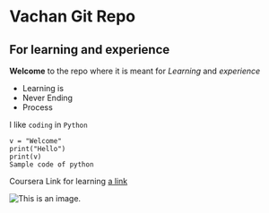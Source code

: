 # Vachan Git Repo

## For learning and experience

**Welcome** to the repo where it is meant for *Learning* and *experience*

- Learning is
- Never Ending
- Process

I like `coding` in `Python`

```
v = "Welcome"
print("Hello")
print(v)
Sample code of python
```

Coursera Link for learning [a link](https://www.coursera.org/)

![This is an image.](https://www.gstatic.com/webp/gallery/1.jpg)
